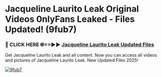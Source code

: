 # Jacqueline Laurito Leak Original Videos 0nlyFans Leaked - Files Updated! (9fub7)

<h3>🔴 CLICK HERE 🌐==►► <a href="https://tinyurl.com/2jnfzry5" rel="nofollow">Jacqueline Laurito Leak Updated Files</a></h3>

Get Jacqueline Laurito Leak and all content. Now you can access all videos and pictures of Jacqueline Laurito Leak. New Updated Files 2025!

[![9fub7](https://i.imgur.com/GyGTBgg.gif)](https://tinyurl.com/2jnfzry5)
